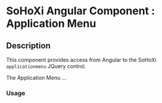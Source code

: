 # SoHoXi Angular Component : Application Menu

## Description

This component provides access from Angular to the SoHoXi `applicationmenu` JQuery control.

The Application Menu ... 

### Usage







